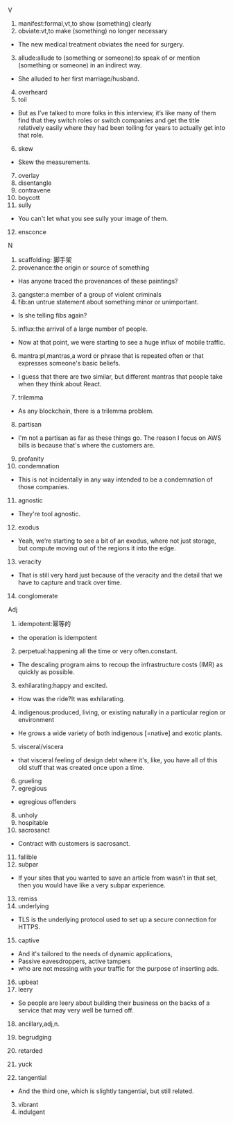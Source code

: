 V
1. manifest:formal,vt,to show (something) clearly
2. obviate:vt,to make (something) no longer necessary
- The new medical treatment obviates the need for surgery.
3. allude:allude to (something or someone):to speak of or mention (something or someone) in an indirect way.
- She alluded to her first marriage/husband.
4. overheard
5. toil
- But as I’ve talked to more folks in this interview, it’s like many of them find that they switch roles or switch companies and get the title relatively easily where they had been toiling for years to actually get into that role.
6. skew
- Skew the measurements.
7. overlay
8. disentangle
9. contravene
10. boycott
11. sully
- You can't let what you see sully your image of them.
12. ensconce

N
1. scaffolding: 脚手架
2. provenance:the origin or source of something
- Has anyone traced the provenances of these paintings?
3. gangster:a member of a group of violent criminals
4. fib:an untrue statement about something minor or unimportant.
- Is she telling fibs again?
5. influx:the arrival of a large number of people.
- Now at that point, we were starting to see a huge influx of mobile traffic.
6. mantra:pl,mantras,a word or phrase that is repeated often or that expresses someone's basic beliefs.
- I guess that there are two similar, but different mantras that people take when they think about React. 
7. trilemma
- As any blockchain, there is a trilemma problem.
8. partisan
- I'm not a partisan as far as these things go. The reason I focus on AWS bills is because that's where the customers are. 
9. profanity
10. condemnation
- This is not incidentally in any way intended to be a condemnation of those companies. 
11. agnostic
- They're tool agnostic.
12. exodus
- Yeah, we’re starting to see a bit of an exodus, where not just storage, but compute moving out of the regions it into the edge.
13. veracity
- That is still very hard just because of the veracity and the detail that we have to capture and track over time.
14. conglomerate

Adj
1. idempotent:幂等的
- the operation is idempotent
2. perpetual:happening all the time or very often.constant.
- The descaling program aims to recoup the infrastructure costs (IMR) as quickly as possible.
3. exhilarating:happy and excited.
- How was the ride?It was exhilarating.
4. indigenous:produced, living, or existing naturally in a particular region or environment
- He grows a wide variety of both indigenous [=native] and exotic plants.
5. visceral/viscera
- that visceral feeling of design debt where it's, like, you have all of this old stuff that was created once upon a time.
6. grueling
7. egregious
- egregious offenders 
8. unholy
9. hospitable
10. sacrosanct
- Contract with customers is sacrosanct.
11. fallible
12. subpar
- If your sites that you wanted to save an article from wasn’t in that set, then you would have like a very subpar experience.
13. remiss
14. underlying
- TLS is the underlying protocol used to set up a secure connection for HTTPS.
15. captive
- And it's tailored to the needs of dynamic applications,
- Passive eavesdroppers, active tampers
- who are not messing with your traffic for the purpose of inserting ads.
16. upbeat
17. leery
- So people are leery about building their business on the backs of a service that may very well be turned off. 
18. ancillary,adj,n.
19. begrudging
20. retarded


1. yuck
2. tangential
- And the third one, which is slightly tangential, but still related.
3. vibrant
4. indulgent

